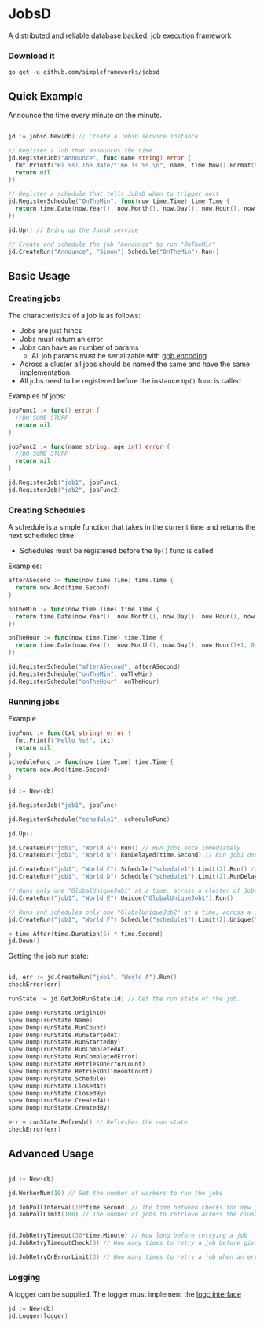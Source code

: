 # JobsD
A distributed and reliable database backed, job execution framework

### Download it

```
go get -u github.com/simpleframeworks/jobsd
```

## Quick Example

Announce the time every minute on the minute.

```go

jd := jobsd.New(db) // Create a JobsD service instance

// Register a Job that announces the time
jd.RegisterJob("Announce", func(name string) error {
  fmt.Printf("Hi %s! The date/time is %s.\n", name, time.Now().Format(time.RFC1123))
  return nil
})

// Register a schedule that tells JobsD when to trigger next
jd.RegisterSchedule("OnTheMin", func(now time.Time) time.Time {
  return time.Date(now.Year(), now.Month(), now.Day(), now.Hour(), now.Minute()+1, 0, 0, now.Location())
})

jd.Up() // Bring up the JobsD service

// Create and schedule the job "Announce" to run "OnTheMin"
jd.CreateRun("Announce", "Simon").Schedule("OnTheMin").Run()

```

## Basic Usage

### Creating jobs

The characteristics of a job is as follows:
- Jobs are just funcs
- Jobs must return an error
- Jobs can have an number of params
  - All job params must be serializable with [gob encoding](https://golang.org/pkg/encoding/gob/)
- Across a cluster all jobs should be named the same and have the same implementation.
- All jobs need to be registered before the instance `Up()` func is called


Examples of jobs:
```go
jobFunc1 := func() error {
  //DO SOME STUFF
  return nil
}

jobFunc2 := func(name string, age int) error {
  //DO SOME STUFF
  return nil
}

jd.RegisterJob("job1", jobFunc1)
jd.RegisterJob("job2", jobFunc2)
```

### Creating Schedules

A schedule is a simple function that takes in the current time and returns the next scheduled time.

- Schedules must be registered before the `Up()` func is called

Examples:
```go
afterASecond := func(now time.Time) time.Time {
  return now.Add(time.Second)
}

onTheMin := func(now time.Time) time.Time {
  return time.Date(now.Year(), now.Month(), now.Day(), now.Hour(), now.Minute()+1, 0, 0, now.Location())
})

onTheHour := func(now time.Time) time.Time {
  return time.Date(now.Year(), now.Month(), now.Day(), now.Hour()+1, 0, 0, 0, now.Location())
})

jd.RegisterSchedule("afterASecond", afterASecond)
jd.RegisterSchedule("onTheMin", onTheMin)
jd.RegisterSchedule("onTheHour", onTheHour)

```



### Running jobs

Example
```go
jobFunc := func(txt string) error {
  fmt.Printf("Hello %s!", txt)
  return nil
}
scheduleFunc := func(now time.Time) time.Time {
  return now.Add(time.Second)
}

jd := New(db)

jd.RegisterJob("job1", jobFunc)

jd.RegisterSchedule("schedule1", scheduleFunc)

jd.Up()

jd.CreateRun("job1", "World A").Run() // Run job1 once immediately
jd.CreateRun("job1", "World B").RunDelayed(time.Second) // Run job1 once after one second

jd.CreateRun("job1", "World C").Schedule("schedule1").Limit(2).Run() // Run job1 every second twice
jd.CreateRun("job1", "World D").Schedule("schedule1").Limit(2).RunDelayed(time.Second) // Schedule job1 to run after one second twice

// Runs only one "GlobalUniqueJob1" at a time, across a cluster of JobsD instances
jd.CreateRun("job1", "World E").Unique("GlobalUniqueJob1").Run() 

// Runs and schedules only one "GlobalUniqueJob2" at a time, across a cluster of JobsD instances
jd.CreateRun("job1", "World F").Schedule("schedule1").Limit(2).Unique("GlobalUniqueJob2").Run() 

<-time.After(time.Duration(5) * time.Second)
jd.Down()
```

Getting the job run state:

```go

id, err := jd.CreateRun("job1", "World A").Run()
checkError(err)

runState := jd.GetJobRunState(id) // Get the run state of the job.

spew.Dump(runState.OriginID)
spew.Dump(runState.Name)
spew.Dump(runState.RunCount)
spew.Dump(runState.RunStartedAt)
spew.Dump(runState.RunStartedBy)
spew.Dump(runState.RunCompletedAt)
spew.Dump(runState.RunCompletedError)
spew.Dump(runState.RetriesOnErrorCount)
spew.Dump(runState.RetriesOnTimeoutCount)
spew.Dump(runState.Schedule)
spew.Dump(runState.ClosedAt)
spew.Dump(runState.ClosedBy)
spew.Dump(runState.CreatedAt)
spew.Dump(runState.CreatedBy)

err = runState.Refresh() // Refreshes the run state.
checkError(err)

```

## Advanced Usage

```go

jd := New(db)

jd.WorkerNum(10) // Set the number of workers to run the jobs

jd.JobPollInterval(10*time.Second) // The time between checks for new jobs across the cluster
jd.JobPollLimit(100) // The number of jobs to retrieve across the cluster


jd.JobRetryTimeout(30*time.Minute) // How long before retrying a job
jd.JobRetryTimeoutCheck(3) // How many times to retry a job before giving up

jd.JobRetryOnErrorLimit(3) // How many times to retry a job when an error is returned

```

### Logging

A logger can be supplied. The logger must implement the [logc interface](https://github.com/simpleframeworks/logc)

```go
jd := New(db)
jd.Logger(logger)
```